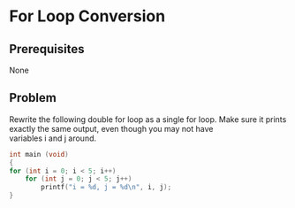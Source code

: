 # For Loop Conversion

## Prerequisites
None

## Problem
Rewrite the following double for loop as a single for loop. Make sure it prints exactly the same output, even though you may not have variables i and j around.

```c
int main (void)
{
for (int i = 0; i < 5; i++)
    for (int j = 0; j < 5; j++)
        printf("i = %d, j = %d\n", i, j);
}
```